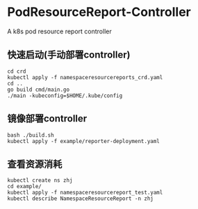 # PodResourceReport-Controller
A k8s pod resource report controller

## 快速启动(手动部署controller)
```shell
cd crd
kubectl apply -f namespaceresourcereports_crd.yaml
cd ..
go build cmd/main.go
./main -kubeconfig=$HOME/.kube/config
```

## 镜像部署controller
```shell
bash ./build.sh
kubectl apply -f example/reporter-deployment.yaml 
```

## 查看资源消耗
```shell
kubectl create ns zhj
cd example/
kubectl apply -f namespaceresourcereport_test.yaml
kubectl describe NamespaceResourceReport -n zhj
```